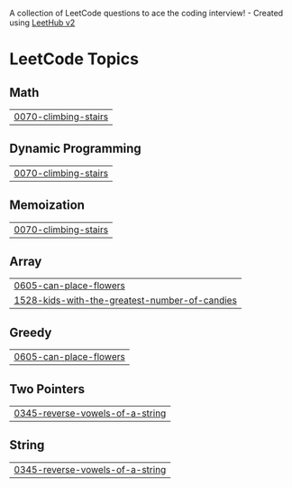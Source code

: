 A collection of LeetCode questions to ace the coding interview! - Created using [LeetHub v2](https://github.com/arunbhardwaj/LeetHub-2.0)
<!---LeetCode Topics Start-->
# LeetCode Topics
## Math
|  |
| ------- |
| [0070-climbing-stairs](https://github.com/peysonsmith/LeetCode/tree/master/0070-climbing-stairs) |
## Dynamic Programming
|  |
| ------- |
| [0070-climbing-stairs](https://github.com/peysonsmith/LeetCode/tree/master/0070-climbing-stairs) |
## Memoization
|  |
| ------- |
| [0070-climbing-stairs](https://github.com/peysonsmith/LeetCode/tree/master/0070-climbing-stairs) |
## Array
|  |
| ------- |
| [0605-can-place-flowers](https://github.com/peysonsmith/LeetCode/tree/master/0605-can-place-flowers) |
| [1528-kids-with-the-greatest-number-of-candies](https://github.com/peysonsmith/LeetCode/tree/master/1528-kids-with-the-greatest-number-of-candies) |
## Greedy
|  |
| ------- |
| [0605-can-place-flowers](https://github.com/peysonsmith/LeetCode/tree/master/0605-can-place-flowers) |
## Two Pointers
|  |
| ------- |
| [0345-reverse-vowels-of-a-string](https://github.com/peysonsmith/LeetCode/tree/master/0345-reverse-vowels-of-a-string) |
## String
|  |
| ------- |
| [0345-reverse-vowels-of-a-string](https://github.com/peysonsmith/LeetCode/tree/master/0345-reverse-vowels-of-a-string) |
<!---LeetCode Topics End-->